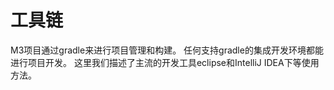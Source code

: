 # 工具链

M3项目通过gradle来进行项目管理和构建。
任何支持gradle的集成开发环境都能进行项目开发。
这里我们描述了主流的开发工具eclipse和IntelliJ IDEA下等使用方法。